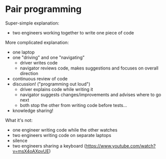 # Pair programming

Super-simple explanation:
  - two engineers working together to write one piece of code

More complicated explanation:

  - one laptop
  - one "driving" and one "navigating"
    - driver writes code
    - navigator reviews code, makes suggestions and focuses on overall direction
  - continuous review of code
  - discussion! ("programming out loud")
    - driver explains code while writing it
    - navigator suggests changes/improvements and advises where to go next
    - both stop the other from writing code before tests...
  - knowledge sharing!

What it's not:

  - one engineer writing code while the other watches
  - two engineers writing code on separate laptops
  - silence
  - two engineers sharing a keyboard (https://www.youtube.com/watch?v=msX4oAXpvUE)
